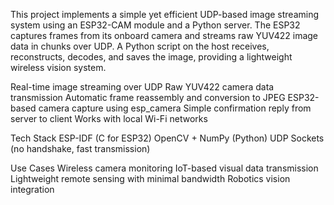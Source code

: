 This project implements a simple yet efficient UDP-based image streaming system using an ESP32-CAM module and a Python server. The ESP32 captures frames from its onboard camera and streams raw YUV422 image data in chunks over UDP. A Python script on the host receives, reconstructs, decodes, and saves the image, providing a lightweight wireless vision system.

Real-time image streaming over UDP
Raw YUV422 camera data transmission
Automatic frame reassembly and conversion to JPEG
ESP32-based camera capture using esp_camera
Simple confirmation reply from server to client
Works with local Wi-Fi networks

 Tech Stack
ESP-IDF (C for ESP32)
OpenCV + NumPy (Python)
UDP Sockets (no handshake, fast transmission)

Use Cases
Wireless camera monitoring
IoT-based visual data transmission
Lightweight remote sensing with minimal bandwidth
Robotics vision integration
